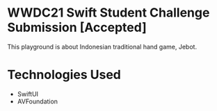 # WWDC21 Swift Student Challenge Submission [Accepted]
This playground is about Indonesian traditional hand game, Jebot.

# Technologies Used
- SwiftUI
- AVFoundation
